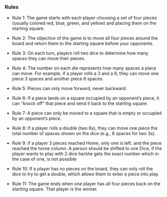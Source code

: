 ### Rules
- Rule 1: The game starts with each player choosing a set of four pieces (usually colored red, blue, green, and yellow) and placing them on the starting square.

- Rule 2: The objective of the game is to move all four pieces around the board and return them to the starting square before your opponents.

- Rule 3: On each turn, players roll two dice to determine how many spaces they can move their pieces.

- Rule 4: The number on each die represents how many spaces a piece can move. For example, if a player rolls a 3 and a 6, they can move one piece 3 spaces and another piece 6 spaces.

- Rule 5: Pieces can only move forward, never backward.

- Rule 6: If a piece lands on a square occupied by an opponent’s piece, it can “knock off” that piece and send it back to the starting square.

- Rule 7: A piece can only be moved to a square that is empty or occupied by an opponent’s piece.

- Rule 8: If a player rolls a double (two 6s), they can move one piece the total number of spaces shown on the dice (e.g., 6 spaces for two 3s).

- Rule 9: if a player 3 pieces reached Home, only one is left. and the piece reached the home column. A person should be shifted to one Dice, if the player wants to play with 2 dice he/she gets the exact number which in the case of one, is not possible

- Rule 10: If a player has no pieces on the board, they can only roll the dice to try to get a double, which allows them to enter a piece into play.

- Rule 11: The game ends when one player has all four pieces back on the starting square. That player is the winner.